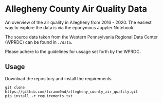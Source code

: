 # Allegheny County Air Quality Data

An overview of the air quality in Allegheny from 2016 - 2020. The easiest way to explore the data is via the eponymous Jupyter Notebook.

The source data taken from the Western Pennsylvania Regional Data Center (WPRDC) can be found in `./data`.

Please adhere to the guidelines for ussage set forth by the WPRDC.

## Usage
Download the repository and install the requirements
```
git clone https://github.com/tcramm0nd/allegheny_county_air_quality.git
pip install -r requirements.txt

```

